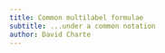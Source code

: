 ```yaml
---
title: Common multilabel formulae
subtitle: ...under a common notation
author: David Charte
---
```

